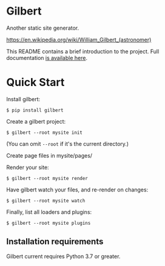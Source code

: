 # Gilbert

Another static site generator.

https://en.wikipedia.org/wiki/William_Gilbert_(astronomer)

This README contains a brief introduction to the project. Full documentation
[is available here](https://gilbert.readthedocs.io/en/latest/).

# Quick Start

Install gilbert:

    $ pip install gilbert

Create a gilbert project:

    $ gilbert --root mysite init

(You can omit `--root` if it's the current directory.)

Create page files in mysite/pages/

Render your site:

    $ gilbert --root mysite render

Have gilbert watch your files, and re-render on changes:

    $ gilbert --root mysite watch

Finally, list all loaders and plugins:

    $ gilbert --root mysite plugins


## Installation requirements

Gilbert current requires Python 3.7 or greater.

